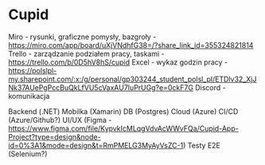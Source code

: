 # Cupid

Miro - rysunki, graficzne pomysły, bazgroły - https://miro.com/app/board/uXjVNdhfG38=/?share_link_id=355324821814
Trello - zarządzanie podziałem pracy, taskami - https://trello.com/b/0D5hV8hS/cupid
Excel - wykaz godzin pracy - https://polslpl-my.sharepoint.com/:x:/g/personal/gp303244_student_polsl_pl/ETDlv32_XjJNk37AUePgPccBuQkLfVU5cVaxAU7IuPrUGg?e=0ckF7G
Discord - komunikacja

Backend (.NET)
Mobilka (Xamarin)
DB (Postgres)
Cloud (Azure)
CI/CD (Azure/Github?)
UI/UX (Figma - https://www.figma.com/file/KypvkIcMLqgVdvAcWWvFQa/Cupid-App-Project?type=design&node-id=0%3A1&mode=design&t=RmPMELG3MyAyVsZC-1)
Testy E2E (Selenium?)
